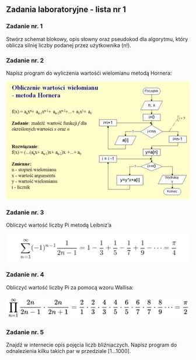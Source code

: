 ## Zadania laboratoryjne - lista nr 1

### Zadanie nr. 1
Stwórz schemat blokowy, opis słowny oraz pseudokod dla algorytmu, który oblicza silnię liczby podanej przez użytkownika (n!).

### Zadanie nr. 2

Napisz program do wyliczenia wartośći wielomianu metodą Hornera:

![text](images/lab02-03.02.png)

### Zadanie nr. 3

Obliczyć wartość liczby Pi metodą Leibniz’a

![text](images/lab02-03.03.png)

### Zadanie nr. 4

Obliczyć wartość liczby Pi za pomocą wzoru Wallisa:

![text](images/lab02-03.04.png)

### Zadanie nr. 5

Znajdź w internecie opis pojęcia liczb bliźniaczych. Napisz program do odnalezienia kilku
takich par w przedziale [1…1000].
